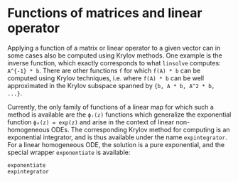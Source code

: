 # Functions of matrices and linear operator
Applying a function of a matrix or linear operator to a given vector can in some cases also be
computed using Krylov methods. One example is the inverse function, which exactly
corresponds to what `linsolve` computes: ``A^{-1} * b``. There are other functions ``f``
for which ``f(A) * b`` can be computed using Krylov techniques, i.e. where ``f(A) * b`` can
be well approximated in the Krylov subspace spanned by ``{b, A * b, A^2 * b, ...}``.

Currently, the only family of functions of a linear map for which such a method is
available are the `ϕⱼ(z)` functions which generalize the exponential function
`ϕ₀(z) = exp(z)` and arise in the context of linear non-homogeneous ODEs. The corresponding
Krylov method for computing is an exponential integrator, and is thus available under the
name `expintegrator`. For a linear homogeneous ODE, the solution is a pure exponential, and
the special wrapper `exponentiate` is available:

```@docs
exponentiate
expintegrator
```
